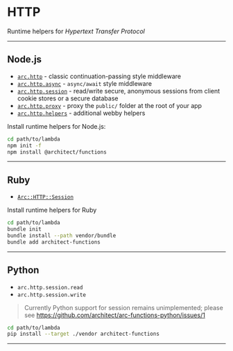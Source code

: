 # HTTP

Runtime helpers for <i>Hypertext Transfer Protocol</i>

---

## Node.js

- [`arc.http`](/reference/functions/http/node/classic) - classic continuation-passing style middleware
- [`arc.http.async`](/reference/functions/http/node/async) - `async/await` style middleware
- [`arc.http.session`](/reference/functions/http/node/session) - read/write secure, anonymous sessions from client cookie stores or a secure database
- [`arc.http.proxy`](/reference/functions/http/node/proxy) - proxy the `public/` folder at the root of your app
- [`arc.http.helpers`](/reference/functions/http/node/helpers) - additional webby helpers

Install runtime helpers for Node.js:

```bash
cd path/to/lambda
npm init -f
npm install @architect/functions
```

---

## Ruby

- [`Arc::HTTP::Session`](/reference/functions/http/ruby/session)

Install runtime helpers for Ruby

```bash
cd path/to/lambda
bundle init
bundle install --path vendor/bundle
bundle add architect-functions
```

---

## Python

- `arc.http.session.read`
- `arc.http.session.write`

> Currently Python support for session remains unimplemented; please see https://github.com/architect/arc-functions-python/issues/1

```bash
cd path/to/lambda
pip install --target ./vendor architect-functions
```

---





